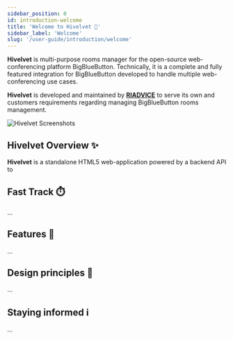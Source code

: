 ```yaml
---
sidebar_position: 0
id: introduction-welcome
title: 'Welcome to Hivelvet 👋'
sidebar_label: 'Welcome'
slug: '/user-guide/introduction/welcome'
---
```


**Hivelvet** is multi-purpose rooms manager for the open-source web-conferencing platform
BigBlueButton. Technically, it is a complete and fully featured integration for BigBlueButton
developed to handle multiple web-conferencing use cases.

**Hivelvet** is developed and maintained by **[RIADVICE](https://riadvice.tn)** to serve its own and
customers requirements regarding managing BigBlueButton rooms management.  

![Hivelvet Screenshots](/img/intro.png)

## Hivelvet Overview ✨

**Hivelvet** is a standalone HTML5 web-application powered by a backend API to

## Fast Track ⏱️
...

## Features 🧱
...

## Design principles 📜
...

## Staying informed ℹ️
...